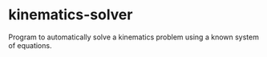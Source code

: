 # kinematics-solver
Program to automatically solve a kinematics problem using a known system of equations.
